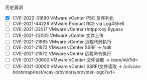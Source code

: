 历史漏洞

- [x] CVE-2022-31680 VMware vCenter PSC 反序列化
- [ ] CVE-2021-44228 VMware Product RCE via Log4Shell
- [ ] CVE-2021-22017 VMware vCenter rhttpproxy Bypass
- [ ] CVE-2021-22005 VMware vCenter 文件上传
- [ ] CVE-2021-21985 VMware vCenter 远程代码执行
- [ ] CVE-2021-21973 VMware vCenter SSRF -> /sdk
- [ ] CVE-2021-21972 VMware vCenter 远程命令执行
- [ ] CVE-2021-00000 VMware vCenter 文件读取 -> /eam/vib?id=
- [ ] CVE-2021-00000 VMware vCenter SSRF/文件读取 -> /ui/vcav-bootstrap/rest/vcav-providers/provider-logo?url=
